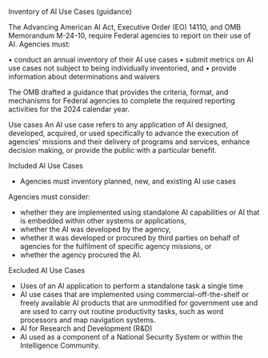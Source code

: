 Inventory of AI Use Cases (guidance)

The Advancing American AI Act, Executive Order (EO) 14110, and OMB Memorandum M-24-10, require Federal agencies to report on their use of AI.
Agencies must:

• conduct an annual inventory of their AI use cases
• submit metrics on AI use cases not subject to being individually inventoried, and
• provide information about determinations and waivers

The OMB drafted a guidance that provides the criteria, format, and mechanisms for Federal agencies to complete the required reporting activities for the 2024 calendar year.

Use cases
An AI use case refers to any application of AI designed, developed, acquired, or used specifically to advance the execution of agencies' missions and their delivery of programs and services, enhance decision making, or provide the public with a particular benefit.

Included AI Use Cases
- Agencies must inventory planned, new, and existing AI use cases

Agencies must consider:
- whether they are implemented using standalone AI capabilities or AI that is embedded within other systems or applications,
- whether the AI was developed by the agency,
- whether it was developed or procured by third parties on behalf of agencies for the fulfilment of specific agency missions, or
- whether the agency procured the AI.

Excluded AI Use Cases
- Uses of an AI application to perform a standalone task a single time
- AI use cases that are implemented using commercial-off-the-shelf or freely available AI products that are unmodified for government use and are used to carry out routine productivity tasks, such as word processors and map navigation systems.
- AI for Research and Development (R&D)
- AI used as a component of a National Security System or within the Intelligence Community.
